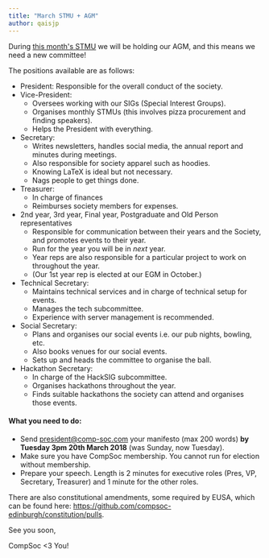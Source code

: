 ```yaml
---
title: "March STMU + AGM"
author: qaisjp
---
```


During [this month's STMU](https://www.facebook.com/events/408493869580985/?ref=46) we will be holding our AGM, and this means we need a new committee!

The positions available are as follows:

- President: Responsible for the overall conduct of the society.
- Vice-President:
  - Oversees working with our SIGs (Special Interest Groups).
  - Organises monthly STMUs (this involves pizza procurement and finding speakers).
  - Helps the President with everything.
- Secretary:
  - Writes newsletters, handles social media, the annual report and minutes during meetings.
  - Also responsible for society apparel such as hoodies.
  - Knowing LaTeX is ideal but not necessary.
  - Nags people to get things done.
- Treasurer:
  - In charge of finances
  - Reimburses society members for expenses.
- 2nd year, 3rd year, Final year, Postgraduate and Old Person representatives
  - Responsible for communication between their years and the Society, and promotes events to their year.
  - Run for the year you will be in *next* year.
  - Year reps are also responsible for a particular project to work on throughout the year.
  - (Our 1st year rep is elected at our EGM in October.)
- Technical Secretary:
  - Maintains technical services and in charge of technical setup for events.
  - Manages the tech subcommittee.
  - Experience with server management is recommended.
- Social Secretary:
  - Plans and organises our social events i.e. our pub nights, bowling, etc.
  - Also books venues for our social events.
  - Sets up and heads the committee to organise the ball.
- Hackathon Secretary:
  - In charge of the HackSIG subcommittee.
  - Organises hackathons throughout the year.
  - Finds suitable hackathons the society can attend and organises those events.

#### What you need to do:

- Send president@comp-soc.com your manifesto (max 200 words) **by Tuesday 3pm 20th March 2018** (was Sunday, now Tuesday).
- Make sure you have CompSoc membership. You cannot run for election without membership.
- Prepare your speech. Length is 2 minutes for executive roles (Pres, VP, Secretary, Treasurer) and 1 minute for the other roles.

There are also constitutional amendments, some required by EUSA, which can be found here: https://github.com/compsoc-edinburgh/constitution/pulls.

See you soon,

CompSoc <3 You!

